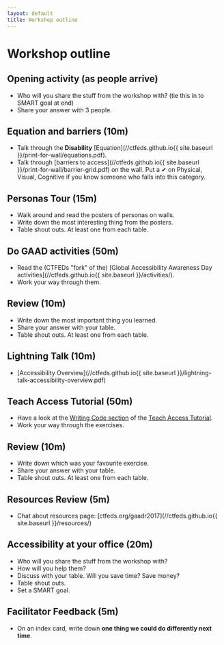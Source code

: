 ```yaml
---
layout: default
title: Workshop outline
---
```


# Workshop outline

## Opening activity (as people arrive)

- Who will you share the stuff from the workshop with? (tie this in to SMART goal at end)
- Share your answer with 3 people.

## Equation and barriers (10m)

- Talk through the **Disability** [Equation](//ctfeds.github.io{{ site.baseurl }}/print-for-wall/equations.pdf).
- Talk through [barriers to access](//ctfeds.github.io{{ site.baseurl }}/print-for-wall/barrier-grid.pdf) on the wall. Put a ✔ on Physical, Visual, Cognitive if you know someone who falls into this category.

## Personas Tour (15m)

- Walk around and read the posters of personas on walls.
- Write down the most interesting thing from the posters.
- Table shout outs. At least one from each table.

## Do GAAD activities (50m)

- Read the (CTFEDs "fork" of the) [Global Accessibility Awareness Day activities](//ctfeds.github.io{{ site.baseurl }}/activities/).
- Work your way through them.

## Review (10m)

- Write down the most important thing you learned.
- Share your answer with your table.
- Table shout outs. At least one from each table.

## Lightning Talk (10m)

- [Accessibility Overview](//ctfeds.github.io{{ site.baseurl }}/lightning-talk-accessibility-overview.pdf)

## Teach Access Tutorial (50m)

- Have a look at the [Writing Code section](https://teachaccess.github.io/tutorial/#/2) of the [Teach Access Tutorial](https://teachaccess.github.io/tutorial/).
- Work your way through the exercises.

## Review (10m)

- Write down which was your favourite exercise.
- Share your answer with your table.
- Table shout outs. At least one from each table.

## Resources Review (5m)

- Chat about resources page: [ctfeds.org/gaadr2017](//ctfeds.github.io{{ site.baseurl }}/resources/)

## Accessibility at your office (20m)

- Who will you share the stuff from the workshop with?
- How will you help them?
- Discuss with your table. Will you save time? Save money?
- Table shout outs.
- Set a SMART goal.

## Facilitator Feedback (5m)

- On an index card, write down **one thing we could do differently next time**.
